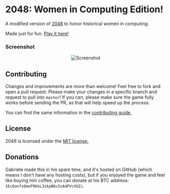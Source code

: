 # 2048: Women in Computing Edition!
A modified version of [2048](https://github.com/gabrielecirulli/2048) to honor historical women in computing.

Made just for fun. [Play it here!](http://elkinsa.github.io/2048/)

### Screenshot

<p align="center">
  <img src="https://raw.githubusercontent.com/elkinsa/2048-WC/gh-pages/2048-win.png" alt="Screenshot"/>
</p>

## Contributing
Changes and improvements are more than welcome! Feel free to fork and open a pull request. Please make your changes in a specific branch and request to pull into `master`! If you can, please make sure the game fully works before sending the PR, as that will help speed up the process.

You can find the same information in the [contributing guide.](https://github.com/gabrielecirulli/2048/blob/master/CONTRIBUTING.md)

## License
2048 is licensed under the [MIT license.](https://github.com/gabrielecirulli/2048/blob/master/LICENSE.txt)

## Donations
Gabriele made this in his spare time, and it's hosted on GitHub (which means I don't have any hosting costs), but if you enjoyed the game and feel like buying him coffee, you can donate at his BTC address: `1Ec6onfsQmoP9kkL3zkpB6c5sA4PVcXU2i`. 

